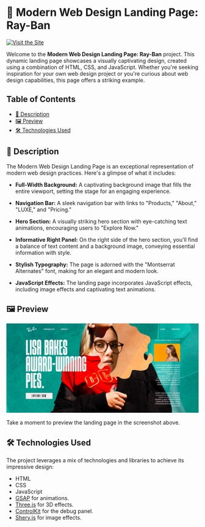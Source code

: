 # 🚀 Modern Web Design Landing Page: Ray-Ban
[![Visit the Site](https://img.shields.io/badge/Visit%20the%20Site-Here-brightgreen)](https://devendrasuryavanshi.github.io/Spotify-Clone/)

Welcome to the **Modern Web Design Landing Page: Ray-Ban** project. This dynamic landing page showcases a visually captivating design, created using a combination of HTML, CSS, and JavaScript. Whether you're seeking inspiration for your own web design project or you're curious about web design capabilities, this page offers a striking example.

## Table of Contents

- [📜 Description](#description)
- [🖼️ Preview](#preview)
- [🛠️ Technologies Used](#technologies-used)

## 📜 Description

The Modern Web Design Landing Page is an exceptional representation of modern web design practices. Here's a glimpse of what it includes:

- **Full-Width Background:** A captivating background image that fills the entire viewport, setting the stage for an engaging experience.

- **Navigation Bar:** A sleek navigation bar with links to "Products," "About," "LUXE," and "Pricing."

- **Hero Section:** A visually striking hero section with eye-catching text animations, encouraging users to "Explore Now."

- **Informative Right Panel:** On the right side of the hero section, you'll find a balance of text content and a background image, conveying essential information with style.

- **Stylish Typography:** The page is adorned with the "Montserrat Alternates" font, making for an elegant and modern look.

- **JavaScript Effects:** The landing page incorporates JavaScript effects, including image effects and captivating text animations.

## 🖼️ Preview

![Landing Page Preview](/assets/preview.png)

Take a moment to preview the landing page in the screenshot above.

## 🛠️ Technologies Used

The project leverages a mix of technologies and libraries to achieve its impressive design:

- HTML
- CSS
- JavaScript
- [GSAP](https://greensock.com/gsap/) for animations.
- [Three.js](https://threejs.org/) for 3D effects.
- [ControlKit](https://github.com/automat/controlkit.js) for the debug panel.
- [Shery.js](https://sheryjs.github.io/) for image effects.

